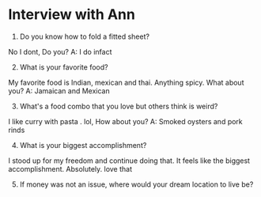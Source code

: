 # Interview with Ann

1. Do you know how to fold a fitted sheet?

No I dont, Do you? A: I do infact

2. What is your favorite food?

My favorite food is Indian, mexican and thai. Anything spicy. What about you? A: Jamaican and Mexican

3. What's a food combo that you love but others think is weird?

I like curry with pasta . lol, How about you? A: Smoked oysters and pork rinds

4. What is your biggest accomplishment?

I stood up for my freedom and continue doing that. It feels like the biggest accomplishment. Absolutely. love that

5. If money was not an issue, where would your dream location to live be?

